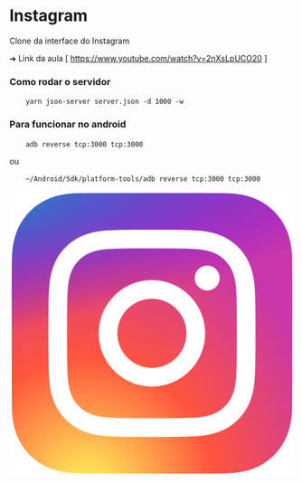 # Instagram
Clone da interface do Instagram

➜ Link da aula [ https://www.youtube.com/watch?v=2nXsLpUCO20 ]

### Como rodar o servidor
```shell
    yarn json-server server.json -d 1000 -w 
```

### Para funcionar no android
```shell
    adb reverse tcp:3000 tcp:3000
```
ou 
```shell
    ~/Android/Sdk/platform-tools/adb reverse tcp:3000 tcp:3000
```

![Logo](src/assets/Logotype.png)

